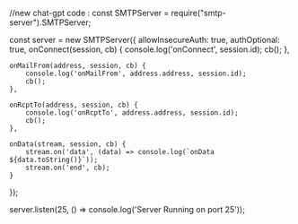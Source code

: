 //new chat-gpt code :
const SMTPServer = require("smtp-server").SMTPServer;

const server = new SMTPServer({
    allowInsecureAuth: true,
    authOptional: true,
    onConnect(session, cb) {
        console.log('onConnect', session.id);
        cb();
    },

    onMailFrom(address, session, cb) {
        console.log('onMailFrom', address.address, session.id);
        cb();
    },

    onRcptTo(address, session, cb) {
        console.log('onRcptTo', address.address, session.id);
        cb();
    },

    onData(stream, session, cb) {
        stream.on('data', (data) => console.log(`onData ${data.toString()}`));
        stream.on('end', cb);
    }
});

server.listen(25, () => console.log('Server Running on port 25'));

